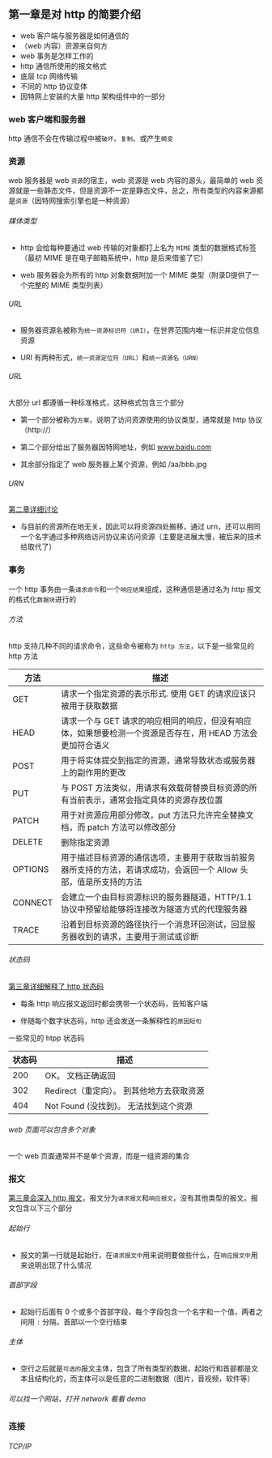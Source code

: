## 第一章是对 http 的简要介绍
+ web 客户端与服务器是如何通信的
+ （web 内容）资源来自何方
+ web 事务是怎样工作的
+ http 通信所使用的报文格式
+ 底层 tcp 网络传输
+ 不同的 http 协议变体
+ 因特网上安装的大量 http 架构组件中的一部分

### web 客户端和服务器
http 通信不会在传输过程中被`破坏`、`复制`、或产生`畸变`

### 资源
web 服务器是 web `资源`的宿主，web 资源是 web 内容的源头，最简单的 web 资源就是一些静态文件，但是资源不一定是静态文件，总之，所有类型的内容来源都是`资源`（因特网搜索引擎也是一种资源）

###### 媒体类型
+ http 会给每种要通过 web 传输的对象都打上名为 `MIME` 类型的数据格式标签（最初 MIME 是在电子邮箱系统中，http 是后来借鉴了它）

+ web 服务器会为所有的 http 对象数据附加一个 MIME 类型（附录D提供了一个完整的 MIME 类型列表）

###### URL
+ 服务器资源名被称为`统一资源标识符（URI）`，在世界范围内唯一标识并定位信息资源

+ URI 有两种形式，`统一资源定位符（URL）`和`统一资源名（URN）`

###### URL
  大部分 url 都遵循一种标准格式，这种格式包含三个部分

+ 第一个部分被称为`方案`，说明了访问资源使用的协议类型，通常就是 http 协议（http://）

+ 第二个部分给出了服务器因特网地址，例如 www.baidu.com

+ 其余部分指定了 web 服务器上某个资源，例如 /aa/bbb.jpg

###### URN
  [第二章详细讨论](./chapter_two.md)

+ 与目前的资源所在地无关，因此可以将资源四处搬移，通过 urn，还可以用同一个名字通过多种网络访问协议来访问资源（主要是进展太慢，被后来的技术给取代了）

### 事务
一个 http 事务由一条`请求命令`和一个`响应结果`组成，这种通信是通过名为 http 报文的格式化`数据块`进行的

###### 方法
  http 支持几种不同的请求命令，这些命令被称为 `http 方法`，以下是一些常见的 http 方法

  | 方法 | 描述 |
  |-----|------|
  | GET | 请求一个指定资源的表示形式. 使用 GET 的请求应该只被用于获取数据 |
  | HEAD | 请求一个与 GET 请求的响应相同的响应，但没有响应体，如果想要检测一个资源是否存在，用 HEAD 方法会更加符合语义 |
  | POST | 用于将实体提交到指定的资源，通常导致状态或服务器上的副作用的更改 |
  | PUT | 与 POST 方法类似，用请求有效载荷替换目标资源的所有当前表示，通常会指定具体的资源存放位置 |
  | PATCH | 用于对资源应用部分修改，put 方法只允许完全替换文档，而 patch 方法可以修改部分 |
  | DELETE | 删除指定资源 |
  | OPTIONS | 用于描述目标资源的通信选项，主要用于获取当前服务器所支持的方法，若请求成功，会返回一个 Allow 头部，值是所支持的方法 |
  | CONNECT | 会建立一个由目标资源标识的服务器隧道，HTTP/1.1协议中预留给能够将连接改为隧道方式的代理服务器|
  | TRACE | 沿着到目标资源的路径执行一个消息环回测试，回显服务器收到的请求，主要用于测试或诊断 |

###### 状态码
  [第三章详细解释了 http 状态码](./chapter_three.md)

+ 每条 http 响应报文返回时都会携带一个状态码，告知客户端

+ 伴随每个数字状态码，http 还会发送一条解释性的`原因短句`

一些常见的 htpp 状态码

  | 状态码 | 描述 |
  |-------| ---- |
  | 200 | OK。 文档正确返回 |
  | 302 | Redirect（重定向）。 到其他地方去获取资源 |
  | 404 | Not Found (没找到)。 无法找到这个资源 |

###### web 页面可以包含多个对象
  一个 web 页面通常并不是单个资源，而是一组资源的集合

### 报文
[第三章会深入 http 报文](../chapter_three.md)，报文分为`请求报文`和`响应报文`，没有其他类型的报文。报文包含以下三个部分

###### 起始行
+ 报文的第一行就是起始行，在`请求报文中`用来说明要做些什么，在`响应报文中`用来说明出现了什么情况

###### 首部字段
+ 起始行后面有 0 个或多个首部字段，每个字段包含一个名字和一个值，两者之间用 `:` 分隔，首部以一个空行结束

###### 主体
+ 空行之后就是`可选的`报文主体，包含了所有类型的数据，起始行和首部都是文本且结构化的，而主体可以是任意的二进制数据（图片，音视频，软件等）

###### 可以找一个网站，打开 network 看看 demo

### 连接

###### TCP/IP




  